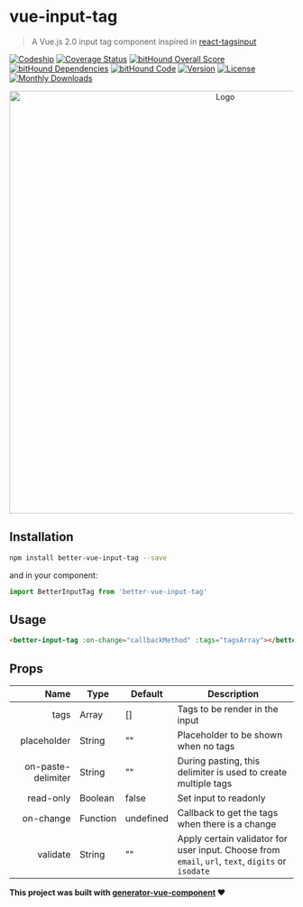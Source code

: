 # vue-input-tag
> A Vue.js 2.0 input tag component inspired in [react-tagsinput](https://github.com/olahol/react-tagsinput)

[![Codeship](https://img.shields.io/codeship/3a192ae0-9502-0134-8f6e-1e693cf3975e/master.svg)]()
[![Coverage Status](https://coveralls.io/repos/github/matiastucci/vue-input-tag/badge.svg?branch=master)](https://coveralls.io/github/matiastucci/vue-input-tag?branch=master)
[![bitHound Overall Score](https://www.bithound.io/github/matiastucci/vue-input-tag/badges/score.svg)](https://www.bithound.io/github/matiastucci/vue-input-tag)
[![bitHound Dependencies](https://www.bithound.io/github/matiastucci/vue-input-tag/badges/dependencies.svg)](https://www.bithound.io/github/matiastucci/vue-input-tag/master/dependencies/npm)
[![bitHound Code](https://www.bithound.io/github/matiastucci/vue-input-tag/badges/code.svg)](https://www.bithound.io/github/matiastucci/vue-input-tag)
[![Version](https://img.shields.io/npm/v/vue-input-tag.svg)](https://www.npmjs.com/package/vue-input-tag)
[![License](https://img.shields.io/npm/l/vue-input-tag.svg)](https://www.npmjs.com/package/vue-input-tag)
[![Monthly Downloads](https://img.shields.io/npm/dm/vue-input-tag.svg)](https://www.npmjs.com/package/vue-input-tag)

<p align="center">
  <img src="demo.gif" width="750" alt="Logo"/>
</p>

## Installation

``` bash
npm install better-vue-input-tag --save
```

and in your component:

``` javascript
import BetterInputTag from 'better-vue-input-tag'
```

## Usage

``` html
<better-input-tag :on-change="callbackMethod" :tags="tagsArray"></better-input-tag>
```

## Props
| Name | Type | Default | Description |
| ---:| --- | ---| --- |
| tags | Array | [] | Tags to be render in the input |
| placeholder | String | "" | Placeholder to be shown when no tags |
| on-paste-delimiter | String | "" | During pasting, this delimiter is used to create multiple tags |
| read-only | Boolean | false | Set input to readonly |
| on-change | Function | undefined | Callback to get the tags when there is a change |
| validate | String | "" | Apply certain validator for user input. Choose from `email`, `url`, `text`, `digits` or `isodate`

**This project was built with [generator-vue-component](https://github.com/ianaya89/generator-vue-component) ❤️**


